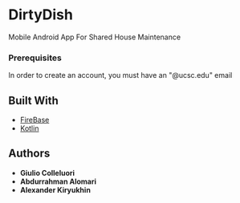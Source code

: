 # DirtyDish

Mobile Android App For Shared House Maintenance 

### Prerequisites

In order to create an account, you must have an "@ucsc.edu" email

## Built With

* [FireBase](firebase.com)
* [Kotlin](kotlin.org)

## Authors

* **Giulio Colleluori**
* **Abdurrahman Alomari**
* **Alexander Kiryukhin**



